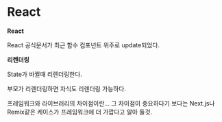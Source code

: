 # React

**React**

React 공식문서가 최근 함수 컴포넌트 위주로 update되었다.



**리렌더링**

State가 바뀔때 리렌더링한다.

부모가 리렌더링하면 자식도 리렌더링 가능하다.

프레임워크와  라이브러리의  차이점이란... 그  차이점이  중요하다기 보다는 Next.js나 Remix같은 케이스가 프레임워크에 더 가깝다고 알아 둘것.
